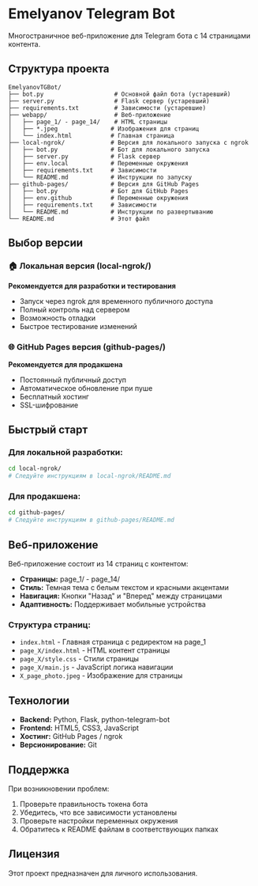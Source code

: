 # Emelyanov Telegram Bot

Многостраничное веб-приложение для Telegram бота с 14 страницами контента.

## Структура проекта

```
EmelyanovTGBot/
├── bot.py                    # Основной файл бота (устаревший)
├── server.py                 # Flask сервер (устаревший)
├── requirements.txt          # Зависимости (устаревшие)
├── webapp/                   # Веб-приложение
│   ├── page_1/ - page_14/    # HTML страницы
│   ├── *.jpeg               # Изображения для страниц
│   └── index.html           # Главная страница
├── local-ngrok/             # Версия для локального запуска с ngrok
│   ├── bot.py               # Бот для локального запуска
│   ├── server.py            # Flask сервер
│   ├── env.local            # Переменные окружения
│   ├── requirements.txt     # Зависимости
│   └── README.md            # Инструкции по запуску
├── github-pages/            # Версия для GitHub Pages
│   ├── bot.py               # Бот для GitHub Pages
│   ├── env.github           # Переменные окружения
│   ├── requirements.txt     # Зависимости
│   └── README.md            # Инструкции по развертыванию
└── README.md                # Этот файл
```

## Выбор версии

### 🏠 Локальная версия (local-ngrok/)
**Рекомендуется для разработки и тестирования**
- Запуск через ngrok для временного публичного доступа
- Полный контроль над сервером
- Возможность отладки
- Быстрое тестирование изменений

### 🌐 GitHub Pages версия (github-pages/)
**Рекомендуется для продакшена**
- Постоянный публичный доступ
- Автоматическое обновление при пуше
- Бесплатный хостинг
- SSL-шифрование

## Быстрый старт

### Для локальной разработки:
```bash
cd local-ngrok/
# Следуйте инструкциям в local-ngrok/README.md
```

### Для продакшена:
```bash
cd github-pages/
# Следуйте инструкциям в github-pages/README.md
```

## Веб-приложение

Веб-приложение состоит из 14 страниц с контентом:
- **Страницы:** page_1/ - page_14/
- **Стиль:** Темная тема с белым текстом и красными акцентами
- **Навигация:** Кнопки "Назад" и "Вперед" между страницами
- **Адаптивность:** Поддерживает мобильные устройства

### Структура страниц:
- `index.html` - Главная страница с редиректом на page_1
- `page_X/index.html` - HTML контент страницы
- `page_X/style.css` - Стили страницы
- `page_X/main.js` - JavaScript логика навигации
- `X_page_photo.jpeg` - Изображение для страницы

## Технологии

- **Backend:** Python, Flask, python-telegram-bot
- **Frontend:** HTML5, CSS3, JavaScript
- **Хостинг:** GitHub Pages / ngrok
- **Версионирование:** Git

## Поддержка

При возникновении проблем:
1. Проверьте правильность токена бота
2. Убедитесь, что все зависимости установлены
3. Проверьте настройки переменных окружения
4. Обратитесь к README файлам в соответствующих папках

## Лицензия

Этот проект предназначен для личного использования. 